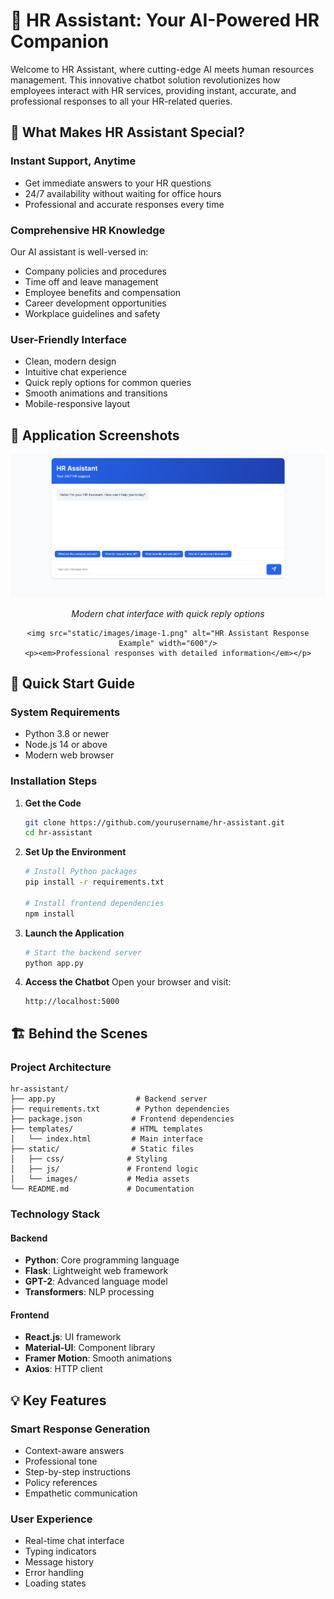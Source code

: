 # 🤖 HR Assistant: Your AI-Powered HR Companion

Welcome to HR Assistant, where cutting-edge AI meets human resources management. This innovative chatbot solution revolutionizes how employees interact with HR services, providing instant, accurate, and professional responses to all your HR-related queries.

## 🌟 What Makes HR Assistant Special?

### Instant Support, Anytime
- Get immediate answers to your HR questions
- 24/7 availability without waiting for office hours
- Professional and accurate responses every time

### Comprehensive HR Knowledge
Our AI assistant is well-versed in:
- Company policies and procedures
- Time off and leave management
- Employee benefits and compensation
- Career development opportunities
- Workplace guidelines and safety

### User-Friendly Interface
- Clean, modern design
- Intuitive chat experience
- Quick reply options for common queries
- Smooth animations and transitions
- Mobile-responsive layout

## 📸 Application Screenshots

<div align="center">
    <img src="static/images/image.png" alt="HR Assistant Chat Interface" width="600"/>
    <p><em>Modern chat interface with quick reply options</em></p>
    
    <img src="static/images/image-1.png" alt="HR Assistant Response Example" width="600"/>
    <p><em>Professional responses with detailed information</em></p>
</div>

## 🚀 Quick Start Guide

### System Requirements
- Python 3.8 or newer
- Node.js 14 or above
- Modern web browser

### Installation Steps

1. **Get the Code**
   ```bash
   git clone https://github.com/yourusername/hr-assistant.git
   cd hr-assistant
   ```

2. **Set Up the Environment**
   ```bash
   # Install Python packages
   pip install -r requirements.txt
   
   # Install frontend dependencies
   npm install
   ```

3. **Launch the Application**
   ```bash
   # Start the backend server
   python app.py
   ```

4. **Access the Chatbot**
   Open your browser and visit:
   ```
   http://localhost:5000
   ```

## 🏗️ Behind the Scenes

### Project Architecture
```
hr-assistant/
├── app.py                  # Backend server
├── requirements.txt        # Python dependencies
├── package.json           # Frontend dependencies
├── templates/             # HTML templates
│   └── index.html         # Main interface
├── static/                # Static files
│   ├── css/              # Styling
│   ├── js/               # Frontend logic
│   └── images/           # Media assets
└── README.md             # Documentation
```

### Technology Stack

#### Backend
- **Python**: Core programming language
- **Flask**: Lightweight web framework
- **GPT-2**: Advanced language model
- **Transformers**: NLP processing

#### Frontend
- **React.js**: UI framework
- **Material-UI**: Component library
- **Framer Motion**: Smooth animations
- **Axios**: HTTP client

## 💡 Key Features

### Smart Response Generation
- Context-aware answers
- Professional tone
- Step-by-step instructions
- Policy references
- Empathetic communication

### User Experience
- Real-time chat interface
- Typing indicators
- Message history
- Error handling
- Loading states








 
